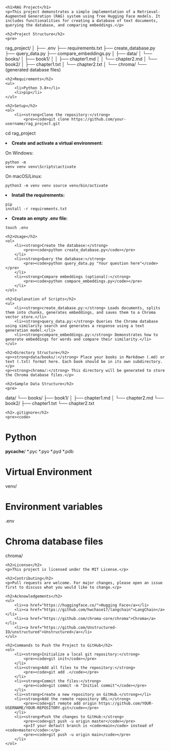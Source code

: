 
    <h1>RAG Project</h1>
    <p>This project demonstrates a simple implementation of a Retrieval-Augmented Generation (RAG) system using free Hugging Face models. It includes functionalities for creating a database of text documents, querying the database, and comparing embeddings.</p>
    
    <h2>Project Structure</h2>
    <pre>
rag_project/
│
├── .env
├── requirements.txt
├── create_database.py
├── query_data.py
├── compare_embeddings.py
│
├── data/
│   └── books/
│       ├── book1/
│       │   ├── chapter1.md
│       │   └── chapter2.md
│       └── book2/
│           ├── chapter1.txt
│           └── chapter2.txt
│
└── chroma/
    └── (generated database files)
    </pre>
    
    <h2>Requirements</h2>
    <ul>
        <li>Python 3.8+</li>
        <li>pip</li>
    </ul>
    
    <h2>Setup</h2>
    <ol>
        <li><strong>Clone the repository:</strong>
            <pre><code>git clone https://github.com/your-username/rag_project.git
cd rag_project</code></pre>
        </li>
        <li><strong>Create and activate a virtual environment:</strong>
            <p>On Windows:</p>
            <pre><code>python -m venv venv
venv\Scripts\activate</code></pre>
            <p>On macOS/Linux:</p>
            <pre><code>python3 -m venv venv
source venv/bin/activate</code></pre>
        </li>
        <li><strong>Install the requirements:</strong>
            <pre><code>pip install -r requirements.txt</code></pre>
        </li>
        <li><strong>Create an empty .env file:</strong>
            <pre><code>touch .env</code></pre>
        </li>
    </ol>
    
    <h2>Usage</h2>
    <ol>
        <li><strong>Create the database:</strong>
            <pre><code>python create_database.py</code></pre>
        </li>
        <li><strong>Query the database:</strong>
            <pre><code>python query_data.py "Your question here"</code></pre>
        </li>
        <li><strong>Compare embeddings (optional):</strong>
            <pre><code>python compare_embeddings.py</code></pre>
        </li>
    </ol>
    
    <h2>Explanation of Scripts</h2>
    <ul>
        <li><strong>create_database.py:</strong> Loads documents, splits them into chunks, generates embeddings, and saves them to a Chroma vector store.</li>
        <li><strong>query_data.py:</strong> Queries the Chroma database using similarity search and generates a response using a text generation model.</li>
        <li><strong>compare_embeddings.py:</strong> Demonstrates how to generate embeddings for words and compare their similarity.</li>
    </ul>
    
    <h2>Directory Structure</h2>
    <p><strong>data/books/:</strong> Place your books in Markdown (.md) or text (.txt) format here. Each book should be in its own subdirectory.</p>
    <p><strong>chroma/:</strong> This directory will be generated to store the Chroma database files.</p>
    
    <h2>Sample Data Structure</h2>
    <pre>
data/
└── books/
    ├── book1/
    │   ├── chapter1.md
    │   └── chapter2.md
    └── book2/
        ├── chapter1.txt
        └── chapter2.txt
    </pre>
    
    <h2>.gitignore</h2>
    <pre><code>
# Python
__pycache__/
*.pyc
*.pyo
*.pyd
*.pdb

# Virtual Environment
venv/

# Environment variables
.env

# Chroma database files
chroma/
    </code></pre>
    
    <h2>License</h2>
    <p>This project is licensed under the MIT License.</p>
    
    <h2>Contributing</h2>
    <p>Pull requests are welcome. For major changes, please open an issue first to discuss what you would like to change.</p>
    
    <h2>Acknowledgements</h2>
    <ul>
        <li><a href="https://huggingface.co/">Hugging Face</a></li>
        <li><a href="https://github.com/hwchase17/langchain">LangChain</a></li>
        <li><a href="https://github.com/chroma-core/chroma">Chroma</a></li>
        <li><a href="https://github.com/Unstructured-IO/unstructured">Unstructured</a></li>
    </ul>
    
    <h2>Commands to Push the Project to GitHub</h2>
    <ol>
        <li><strong>Initialize a local git repository:</strong>
            <pre><code>git init</code></pre>
        </li>
        <li><strong>Add all files to the repository:</strong>
            <pre><code>git add .</code></pre>
        </li>
        <li><strong>Commit the files:</strong>
            <pre><code>git commit -m "Initial commit"</code></pre>
        </li>
        <li><strong>Create a new repository on GitHub.</strong></li>
        <li><strong>Add the remote repository URL:</strong>
            <pre><code>git remote add origin https://github.com/YOUR-USERNAME/YOUR-REPOSITORY.git</code></pre>
        </li>
        <li><strong>Push the changes to GitHub:</strong>
            <pre><code>git push -u origin master</code></pre>
            <p>If your default branch is <code>main</code> instead of <code>master</code>:</p>
            <pre><code>git push -u origin main</code></pre>
        </li>
    </ol>

